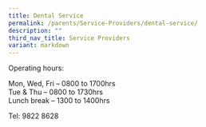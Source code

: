 ```yaml
---
title: Dental Service
permalink: /parents/Service-Providers/dental-service/
description: ""
third_nav_title: Service Providers
variant: markdown
---
```

Operating hours:

Mon, Wed, Fri – 0800 to 1700hrs<br>
Tue &amp; Thu – 0800 to 1730hrs<br>
Lunch break – 1300 to 1400hrs
 
Tel: 9822 8628
